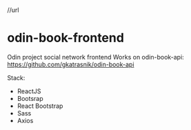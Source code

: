 //url

# odin-book-frontend

Odin project social network frontend
Works on odin-book-api: https://github.com/gkatrasnik/odin-book-api

Stack:
- ReactJS
- Bootsrap
- React Bootstrap
- Sass
- Axios
